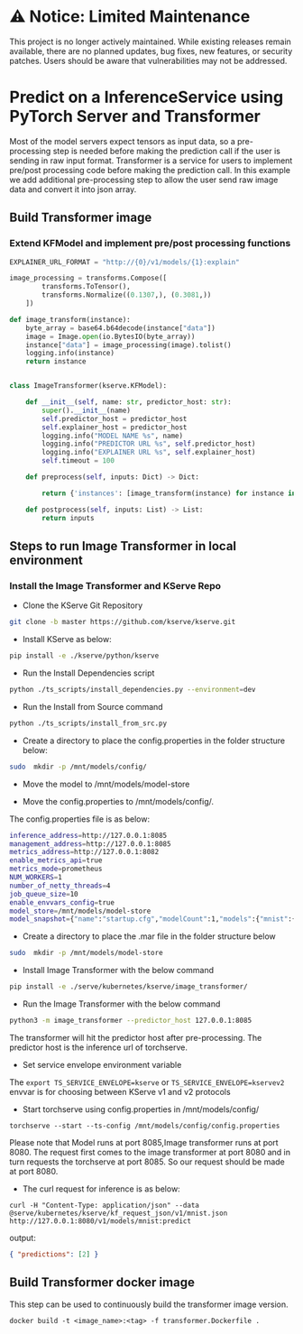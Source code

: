 # ⚠️ Notice: Limited Maintenance

This project is no longer actively maintained. While existing releases remain available, there are no planned updates, bug fixes, new features, or security patches. Users should be aware that vulnerabilities may not be addressed.

# Predict on a InferenceService using PyTorch Server and Transformer

Most of the model servers expect tensors as input data, so a pre-processing step is needed before making the prediction call if the user is sending in raw input format. Transformer is a service for users to implement pre/post processing code before making the prediction call. In this example we add additional pre-processing step to allow the user send raw image data and convert it into json array.

## Build Transformer image

### Extend KFModel and implement pre/post processing functions

```python
EXPLAINER_URL_FORMAT = "http://{0}/v1/models/{1}:explain"

image_processing = transforms.Compose([
        transforms.ToTensor(),
        transforms.Normalize((0.1307,), (0.3081,))
    ])

def image_transform(instance):
    byte_array = base64.b64decode(instance["data"])
    image = Image.open(io.BytesIO(byte_array))
    instance["data"] = image_processing(image).tolist()
    logging.info(instance)
    return instance


class ImageTransformer(kserve.KFModel):

    def __init__(self, name: str, predictor_host: str):
        super().__init__(name)
        self.predictor_host = predictor_host
        self.explainer_host = predictor_host
        logging.info("MODEL NAME %s", name)
        logging.info("PREDICTOR URL %s", self.predictor_host)
        logging.info("EXPLAINER URL %s", self.explainer_host)
        self.timeout = 100

    def preprocess(self, inputs: Dict) -> Dict:

        return {'instances': [image_transform(instance) for instance in inputs['instances']]}

    def postprocess(self, inputs: List) -> List:
        return inputs
```

## Steps to run Image Transformer in local environment

### Install the Image Transformer and KServe Repo

- Clone the KServe Git Repository

```bash
git clone -b master https://github.com/kserve/kserve.git
```

- Install KServe as below:

```bash
pip install -e ./kserve/python/kserve
```

- Run the Install Dependencies script

```bash
python ./ts_scripts/install_dependencies.py --environment=dev
```

- Run the Install from Source command

```bash
python ./ts_scripts/install_from_src.py
```

- Create a directory to place the config.properties in the folder structure below:

```bash
sudo  mkdir -p /mnt/models/config/
```

- Move the model to /mnt/models/model-store

- Move the config.properties to /mnt/models/config/.

The config.properties file is as below:

```bash
inference_address=http://127.0.0.1:8085
management_address=http://127.0.0.1:8085
metrics_address=http://127.0.0.1:8082
enable_metrics_api=true
metrics_mode=prometheus
NUM_WORKERS=1
number_of_netty_threads=4
job_queue_size=10
enable_envvars_config=true
model_store=/mnt/models/model-store
model_snapshot={"name":"startup.cfg","modelCount":1,"models":{"mnist":{"1.0":{"defaultVersion":true,"marName":"mnist.mar","minWorkers":1,"maxWorkers":5,"batchSize":5,"maxBatchDelay":200,"responseTimeout":60}}}}
```

- Create a directory to place the .mar file in the folder structure below

```bash
sudo  mkdir -p /mnt/models/model-store
```

- Install Image Transformer with the below command

```bash
pip install -e ./serve/kubernetes/kserve/image_transformer/
```

- Run the Image Transformer with the below command

```bash
python3 -m image_transformer --predictor_host 127.0.0.1:8085
```

The transformer will hit the predictor host after pre-processing.
The predictor host is the inference url of torchserve.

- Set service envelope environment variable

The
`export TS_SERVICE_ENVELOPE=kserve` or `TS_SERVICE_ENVELOPE=kservev2` envvar is for choosing between
KServe v1 and v2 protocols

- Start torchserve using config.properties in /mnt/models/config/

```
torchserve --start --ts-config /mnt/models/config/config.properties
```

Please note that Model runs at port 8085,Image transformer runs at port 8080.
The request first comes to the image transformer at port 8080 and in turn requests the torchserve at port 8085. So our request should be made at port 8080.

- The curl request for inference is as below:

```
curl -H "Content-Type: application/json" --data @serve/kubernetes/kserve/kf_request_json/v1/mnist.json http://127.0.0.1:8080/v1/models/mnist:predict
```

output:

```json
{ "predictions": [2] }
```

## Build Transformer docker image

This step can be used to continuously build the transformer image version.

```shell
docker build -t <image_name>:<tag> -f transformer.Dockerfile .
```
